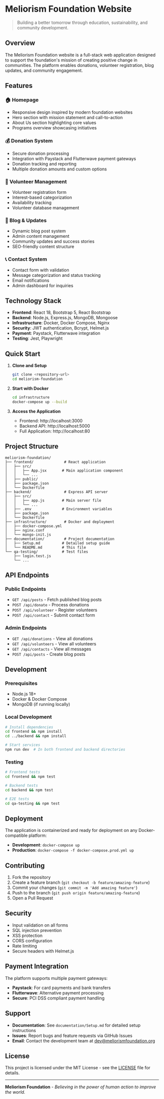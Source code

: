 # Meliorism Foundation Website

> Building a better tomorrow through education, sustainability, and community development.

## Overview

The Meliorism Foundation website is a full-stack web application designed to support the foundation's mission of creating positive change in communities. The platform enables donations, volunteer registration, blog updates, and community engagement.

## Features

### 🏠 Homepage
- Responsive design inspired by modern foundation websites
- Hero section with mission statement and call-to-action
- About Us section highlighting core values
- Programs overview showcasing initiatives

### 💰 Donation System
- Secure donation processing
- Integration with Paystack and Flutterwave payment gateways
- Donation tracking and reporting
- Multiple donation amounts and custom options

### 🤝 Volunteer Management
- Volunteer registration form
- Interest-based categorization
- Availability tracking
- Volunteer database management

### 📝 Blog & Updates
- Dynamic blog post system
- Admin content management
- Community updates and success stories
- SEO-friendly content structure

### 📞 Contact System
- Contact form with validation
- Message categorization and status tracking
- Email notifications
- Admin dashboard for inquiries

## Technology Stack

- **Frontend**: React 18, Bootstrap 5, React Bootstrap
- **Backend**: Node.js, Express.js, MongoDB, Mongoose
- **Infrastructure**: Docker, Docker Compose, Nginx
- **Security**: JWT authentication, Bcrypt, Helmet.js
- **Payment**: Paystack, Flutterwave integration
- **Testing**: Jest, Playwright

## Quick Start

1. **Clone and Setup**
   ```bash
   git clone <repository-url>
   cd meliorism-foundation
   ```

2. **Start with Docker**
   ```bash
   cd infrastructure
   docker-compose up --build
   ```

3. **Access the Application**
   - Frontend: http://localhost:3000
   - Backend API: http://localhost:5000
   - Full Application: http://localhost:80

## Project Structure

```
meliorism-foundation/
├── frontend/              # React application
│   ├── src/
│   │   ├── App.jsx       # Main application component
│   │   └── ...
│   ├── public/
│   ├── package.json
│   └── Dockerfile
├── backend/               # Express API server
│   ├── src/
│   │   ├── app.js        # Main server file
│   │   └── ...
│   ├── .env              # Environment variables
│   ├── package.json
│   └── Dockerfile
├── infrastructure/        # Docker and deployment
│   ├── docker-compose.yml
│   ├── nginx.conf
│   └── mongo-init.js
├── documentation/         # Project documentation
│   ├── Setup.md          # Detailed setup guide
│   └── README.md         # This file
└── qa-testing/           # Test files
    ├── login.test.js
    └── ...
```

## API Endpoints

### Public Endpoints
- `GET /api/posts` - Fetch published blog posts
- `POST /api/donate` - Process donations
- `POST /api/volunteer` - Register volunteers
- `POST /api/contact` - Submit contact form

### Admin Endpoints
- `GET /api/donations` - View all donations
- `GET /api/volunteers` - View all volunteers
- `GET /api/contacts` - View all messages
- `POST /api/posts` - Create blog posts

## Development

### Prerequisites
- Node.js 18+
- Docker & Docker Compose
- MongoDB (if running locally)

### Local Development
```bash
# Install dependencies
cd frontend && npm install
cd ../backend && npm install

# Start services
npm run dev  # In both frontend and backend directories
```

### Testing
```bash
# Frontend tests
cd frontend && npm test

# Backend tests
cd backend && npm test

# E2E tests
cd qa-testing && npm test
```

## Deployment

The application is containerized and ready for deployment on any Docker-compatible platform:

- **Development**: `docker-compose up`
- **Production**: `docker-compose -f docker-compose.prod.yml up`

## Contributing

1. Fork the repository
2. Create a feature branch (`git checkout -b feature/amazing-feature`)
3. Commit your changes (`git commit -m 'Add amazing feature'`)
4. Push to the branch (`git push origin feature/amazing-feature`)
5. Open a Pull Request

## Security

- Input validation on all forms
- SQL injection prevention
- XSS protection
- CORS configuration
- Rate limiting
- Secure headers with Helmet.js

## Payment Integration

The platform supports multiple payment gateways:

- **Paystack**: For card payments and bank transfers
- **Flutterwave**: Alternative payment processing
- **Secure**: PCI DSS compliant payment handling

## Support

- **Documentation**: See `documentation/Setup.md` for detailed setup instructions
- **Issues**: Report bugs and feature requests via GitHub Issues
- **Email**: Contact the development team at dev@meliorismfoundation.org

## License

This project is licensed under the MIT License - see the [LICENSE](LICENSE) file for details.

---

**Meliorism Foundation** - *Believing in the power of human action to improve the world.*